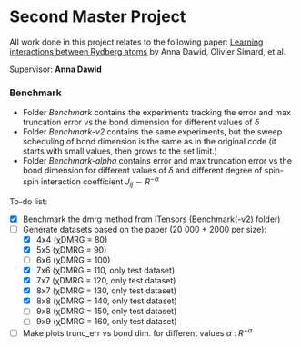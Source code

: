 # Second Master Project

All work done in this project relates to the following paper: [Learning interactions between Rydberg atoms](https://arxiv.org/abs/2412.12019) by Anna Dawid, Olivier Simard, et al.

Supervisor: **Anna Dawid**

### Benchmark
- Folder *Benchmark* contains the experiments tracking the error and max truncation error vs the bond dimension for different values of $`\delta`$
- Folder *Benchmark-v2* contains the same experiments, but the sweep scheduling of bond dimension is the same as in the original code (it starts with small values, then grows to the set limit.)
- Folder *Benchmark-alpha* contains error and max truncation error vs the bond dimension for different values of $`\delta`$ and different degree of spin-spin interaction coefficient $` J_{ij}\sim R^{-\alpha}`$ 

To-do list:
- [x] Benchmark the dmrg method from ITensors (Benchmark(-v2) folder)
- [ ] Generate datasets based on the paper (20 000 + 2000 per size):
    - [x] 4x4 (χDMRG = 80)
    - [x] 5x5 (χDMRG = 90)
    - [ ] 6x6 (χDMRG = 100)
    - [x] 7x6 (χDMRG = 110, only test dataset)
    - [x] 7x7 (χDMRG = 120, only test dataset)
    - [x] 8x7 (χDMRG = 130, only test dataset)
    - [x] 8x8 (χDMRG = 140, only test dataset)
    - [ ] 9x8 (χDMRG = 150, only test dataset)
    - [ ] 9x9 (χDMRG = 160, only test dataset)
- [ ] Make plots trunc_err vs bond dim. for different values $`\alpha`$ : $`R^{-\alpha}`$